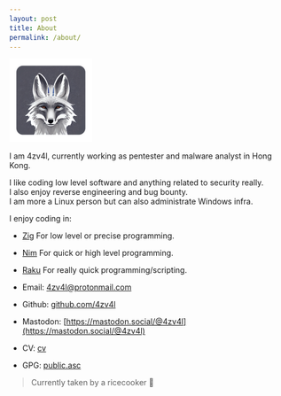 ```yaml
---
layout: post
title: About
permalink: /about/
---
```


![me](/assets/about/me.png)

I am 4zv4l, currently working as pentester and malware analyst in Hong Kong.

I like coding low level software and anything related to security really.  
I also enjoy reverse engineering and bug bounty.  
I am more a Linux person but can also administrate Windows infra.  

I enjoy coding in:
- [Zig](https://ziglang.org/)
For low level or precise programming.
- [Nim](https://nim-lang.org/)
For quick or high level programming.
- [Raku](https://raku.org/)
For really quick programming/scripting.

- Email: [4zv4l@protonmail.com](mailto:4zv4l@protonmail.com)
- Github: [github.com/4zv4l](https://github.com/4zv4l)
- Mastodon: [https://mastodon.social/@4zv4l](https://mastodon.social/@4zv4l)
- CV: [cv](/assets/about/cv.pdf)
- GPG: [public.asc](/assets/about/public.asc)

> Currently taken by a ricecooker 🍚
